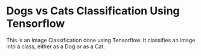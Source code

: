 # Dogs vs Cats Classification Using Tensorflow

This is an Image Classification done using Tensorflow. It classifies an image into a class, either as a Dog or as a Cat.

